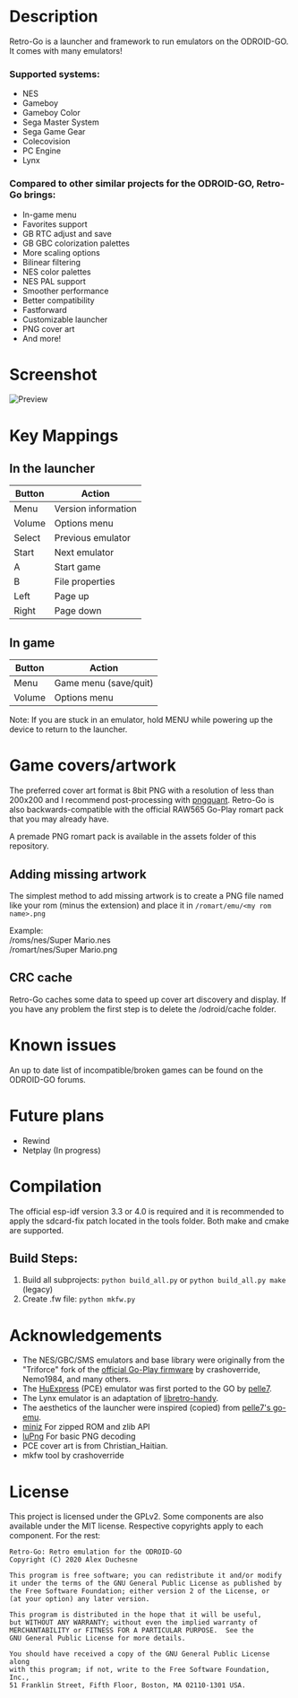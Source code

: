 # Description
Retro-Go is a launcher and framework to run emulators on the ODROID-GO. It comes with many emulators!

### Supported systems:
- NES
- Gameboy
- Gameboy Color
- Sega Master System
- Sega Game Gear
- Colecovision
- PC Engine
- Lynx

### Compared to other similar projects for the ODROID-GO, Retro-Go brings:
- In-game menu
- Favorites support
- GB RTC adjust and save
- GB GBC colorization palettes
- More scaling options
- Bilinear filtering
- NES color palettes
- NES PAL support
- Smoother performance
- Better compatibility
- Fastforward
- Customizable launcher
- PNG cover art
- And more!

# Screenshot
![Preview](https://raw.githubusercontent.com/ducalex/retro-go/master/assets/screenshot.jpg)

# Key Mappings

## In the launcher
| Button  | Action |
| ------- | ------ |
| Menu    | Version information  |
| Volume  | Options menu  |
| Select  | Previous emulator |
| Start   | Next emulator |
| A       | Start game |
| B       | File properties |
| Left    | Page up |
| Right   | Page down |

## In game
| Button  | Action |
| ------- | ------ |
| Menu    | Game menu (save/quit)  |
| Volume  | Options menu  |

Note: If you are stuck in an emulator, hold MENU while powering up the device to return to the launcher.


# Game covers/artwork
The preferred cover art format is 8bit PNG with a resolution of less than 200x200 and I 
recommend post-processing with [pngquant](https://pngquant.org/). Retro-Go is also 
backwards-compatible with the official RAW565 Go-Play romart pack that you may already have.

A premade PNG romart pack is available in the assets folder of this repository.

## Adding missing artwork
The simplest method to add missing artwork is to create a PNG file named like your rom 
(minus the extension) and place it in `/romart/emu/<my rom name>.png`

Example:  
/roms/nes/Super Mario.nes  
/romart/nes/Super Mario.png  

## CRC cache
Retro-Go caches some data to speed up cover art discovery and display.
If you have any problem the first step is to delete the /odroid/cache folder.


# Known issues
An up to date list of incompatible/broken games can be found on the ODROID-GO forums.


# Future plans
- Rewind
- Netplay (In progress)


# Compilation
The official esp-idf version 3.3 or 4.0 is required and it is recommended to apply the 
sdcard-fix patch located in the tools folder. Both make and cmake are supported.

## Build Steps:
1. Build all subprojects: `python build_all.py` or `python build_all.py make` (legacy)
2. Create .fw file: `python mkfw.py`


# Acknowledgements
- The NES/GBC/SMS emulators and base library were originally from the "Triforce" fork of the [official Go-Play firmware](https://github.com/othercrashoverride/go-play) by crashoverride, Nemo1984, and many others.
- The [HuExpress](https://github.com/kallisti5/huexpress) (PCE) emulator was first ported to the GO by [pelle7](https://github.com/pelle7/odroid-go-pcengine-huexpress/).
- The Lynx emulator is an adaptation of [libretro-handy](https://github.com/libretro/libretro-handy).
- The aesthetics of the launcher were inspired (copied) from [pelle7's go-emu](https://github.com/pelle7/odroid-go-emu-launcher).
- [miniz](https://github.com/richgel999/miniz) For zipped ROM and zlib API
- [luPng](https://github.com/jansol/LuPng) For basic PNG decoding
- PCE cover art is from Christian_Haitian.
- mkfw tool by crashoverride


# License
This project is licensed under the GPLv2. Some components are also available under the MIT license. 
Respective copyrights apply to each component. For the rest:
```
Retro-Go: Retro emulation for the ODROID-GO
Copyright (C) 2020 Alex Duchesne

This program is free software; you can redistribute it and/or modify
it under the terms of the GNU General Public License as published by
the Free Software Foundation; either version 2 of the License, or
(at your option) any later version.

This program is distributed in the hope that it will be useful,
but WITHOUT ANY WARRANTY; without even the implied warranty of
MERCHANTABILITY or FITNESS FOR A PARTICULAR PURPOSE.  See the
GNU General Public License for more details.

You should have received a copy of the GNU General Public License along
with this program; if not, write to the Free Software Foundation, Inc.,
51 Franklin Street, Fifth Floor, Boston, MA 02110-1301 USA.
```